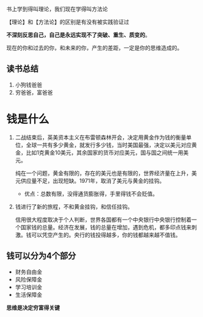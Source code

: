 书上学到得叫理论，我们现在学得叫方法论

【理论】和【方法论】的区别是有没有被实践验证过

**不深刻反思自己，自己是永远实现不了突破、重生、质变的**。

现在的你和过去的你，和未来的你，产生的差距，一定是你的思维造成的。



## 读书总结

1. 小狗钱爸爸
2. 穷爸爸，富爸爸







# 钱是什么

1. 二战结束后，英美资本主义在布雷顿森林开会，决定用黄金作为钱的衡量单位，全球一共有多少黄金，就发行多少钱，当时美国最强，决定以美元对应黄金，比如1克黄金10美元，其余国家的货币对应美元，国与国之间统一用美元。

   纯在一个问题，黄金有限的，存在的美元也是有限的，世界经济量在上升，美元供应量不足，出现短缺。1971年，取消了美元与黄金的挂钩。

   - 优点：总数有限，没得通货膨胀得，手里得钱不会贬值。

2. 钱进行了新的旅程，不和黄金挂钩，和信任挂钩。

   信用很大程度取决于个人判断，世界各国都有一个中央银行中央银行控制着一个国家钱的总量。经济在发展，钱的总量在增加，遇到危机，都多印点钱来刺激。钱可以凭空产生的。央行的钱投得越多，你的钱都越来越不值钱。





## 钱可以分为4个部分

- 财务自由金
- 风险保障金
- 学习培训金
- 生活保障金



**思维是决定穷富得关键**